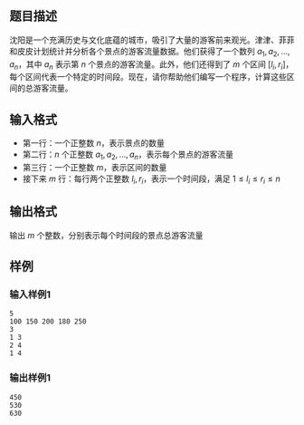 
## 题目描述
沈阳是一个充满历史与文化底蕴的城市，吸引了大量的游客前来观光。津津、菲菲和皮皮计划统计并分析各个景点的游客流量数据。他们获得了一个数列 $a_1,a_2,\ldots,a_n$，其中 $a_n$ 表示第 $n$ 个景点的游客流量。此外，他们还得到了 $m$ 个区间 $[l_i, r_i]$，每个区间代表一个特定的时间段。现在，请你帮助他们编写一个程序，计算这些区间的总游客流量。

## 输入格式
- 第一行：一个正整数 $n$，表示景点的数量
- 第二行：$n$ 个正整数 $a_1,a_2,\ldots,a_n$，表示每个景点的游客流量
- 第三行：一个正整数 $m$，表示区间的数量
- 接下来 $m$ 行：每行两个正整数 $l_i,r_i$，表示一个时间段，满足 $1 \le l_i \le r_i \le n$

## 输出格式
输出 $m$ 个整数，分别表示每个时间段的景点总游客流量

## 样例

### 输入样例1
```
5
100 150 200 180 250
3
1 3
2 4
1 4
```

### 输出样例1
```
450
530
630
```
